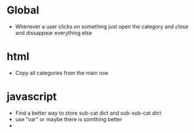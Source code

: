 # Global
-   Whenever a user clicks on something just open the category and close and dissappear everything else

# html
-   Copy all categories from the main row

# javascript
-   Find a better way to store sub-cat dict and sub-sub-cat dict
-   use "var" or maybe there is somthing better
-   